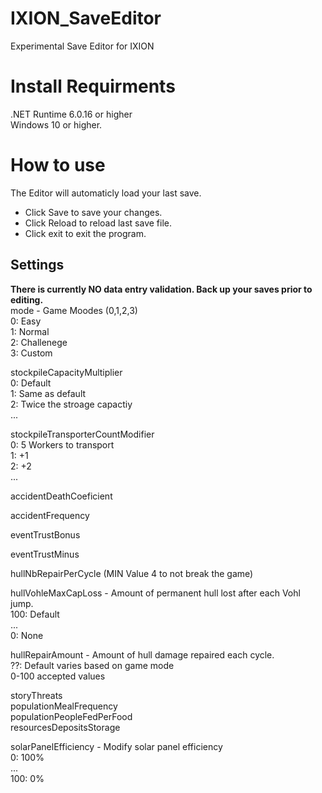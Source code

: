 # IXION_SaveEditor
Experimental Save Editor for IXION
# Install Requirments #
.NET Runtime 6.0.16 or higher  
Windows 10 or higher.
# How to use #
The Editor will automaticly load your last save. 
 - Click Save to save your changes.<BR>
 - Click Reload to reload last save file.<BR>
 - Click exit to exit the program. <BR>
## Settings ##
**There is currently NO data entry validation. Back up your saves prior to editing.**  
mode - Game Moodes (0,1,2,3)  
  0: Easy  
  1: Normal  
  2: Challenege  
  3: Custom  
    
stockpileCapacityMultiplier  
  0: Default  
  1: Same as default  
  2: Twice the stroage capactiy  
  ...  
    
stockpileTransporterCountModifier  
  0: 5 Workers to transport  
  1: +1  
  2: +2  
  ...  
    
accidentDeathCoeficient  
    
accidentFrequency  
    
eventTrustBonus  
    
eventTrustMinus  
    
hullNbRepairPerCycle (MIN Value 4 to not break the game)  
    
hullVohleMaxCapLoss - Amount of permanent hull lost after each Vohl jump.  
  100: Default  
  ...  
  0: None  
    
hullRepairAmount - Amount of hull damage repaired each cycle.  
  ??: Default varies based on game mode  
  0-100 accepted values  
  
storyThreats  
populationMealFrequency  
populationPeopleFedPerFood  
resourcesDepositsStorage  
  
solarPanelEfficiency - Modify solar panel efficiency  
  0: 100%  
  ...  
  100: 0%  
